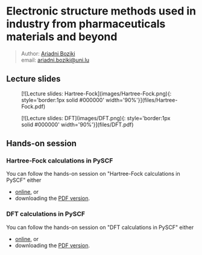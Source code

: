 # Electronic structure methods used in industry from pharmaceuticals materials and beyond

> Author: [Ariadni Boziki](https://www.uni.lu/fstm-en/people/ariadni-boziki/)<br>
> email: [ariadni.boziki@uni.lu](mailto:ariadni.boziki@uni.lu)

## Lecture slides

<figure markdown>
[![Lecture slides: Hartree-Fock](images/Hartree-Fock.png){: style='border:1px solid #000000' width='90%'}](files/Hartree-Fock.pdf)
<figcaption></figcaption>
</figure>

<figure markdown>
[![Lecture slides: DFT](images/DFT.png){: style='border:1px solid #000000' width='90%'}](files/DFT.pdf)
<figcaption></figcaption>
</figure>

## Hands-on session

### Hartree-Fock calculations in PySCF

You can follow the hands-on session on "Hartree-Fock calculations in PySCF" either

- [online](Hartree-Fock_in_PySCF), or
- downloading the [PDF version](files/Hartree_Fock_Hands_on.pdf).

### DFT calculations in PySCF

You can follow the hands-on session on "DFT calculations in PySCF" either

- [online](DFT_in_PySCF), or
- downloading the [PDF version](files/DFT_Hands_on.pdf).
